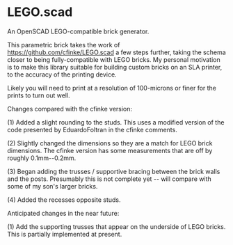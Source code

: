 # LEGO.scad

An OpenSCAD LEGO-compatible brick generator.

This parametric brick takes the work of https://github.com/cfinke/LEGO.scad a few steps further, taking the schema closer to being fully-compatible with LEGO bricks. My personal motivation is to make this library suitable for building custom bricks on an SLA printer, to the accuracy of the printing device.

Likely you will need to print at a resolution of 100-microns or finer for the prints to turn out well. 

Changes compared with the cfinke version:

 (1) Added a slight rounding to the studs. This uses a modified version of the code presented by EduardoFoltran in the cfinke comments. 
 
 (2) Slightly changed the dimensions so they are a match for LEGO brick dimensions.  The cfinke version has some measurements that are off by roughly 0.1mm--0.2mm.  

 (3) Began adding the trusses / supportive bracing between the brick walls and
   the posts. Presumably this is not complete yet -- will compare with some of 
   my son's larger bricks.

 (4) Added the recesses opposite studs. 
 
Anticipated changes in the near future:

 (1) Add the supporting trusses that appear on the underside of LEGO bricks. This
  is partially implemented at present. 
 
 
